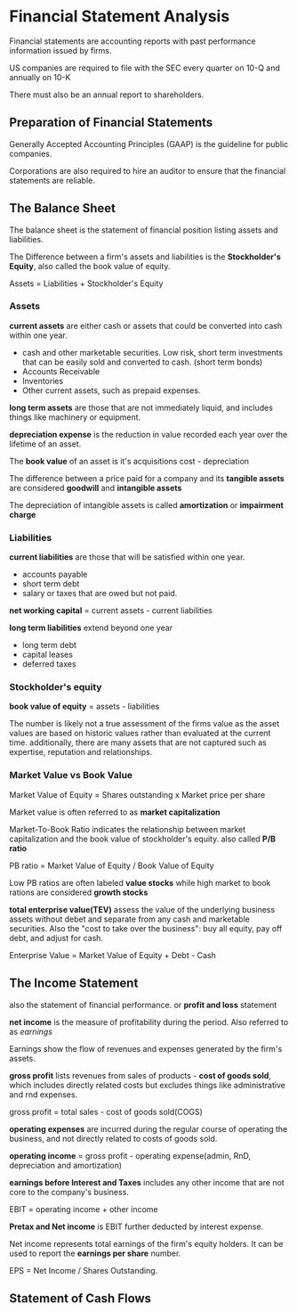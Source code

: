 # Financial Statement Analysis

Financial statements are accounting reports with past performance information issued by firms.

US companies are required to file with the SEC every quarter on 10-Q and annually on 10-K

There must also be an annual report to shareholders.

## Preparation of Financial Statements

Generally Accepted Accounting Principles (GAAP) is the guideline for public companies.

Corporations are also required to hire an auditor to ensure that the financial statements are reliable.

## The Balance Sheet

The balance sheet is the statement of financial position listing assets and liabilities.

The Difference between a firm's assets and liabilities is the **Stockholder's Equity**, also called the book value of equity.

Assets = Liabilities + Stockholder's Equity

### Assets

**current assets** are either cash or assets that could be converted into cash within one year.

- cash and other marketable securities. Low risk, short term investments that can be easily sold and converted to cash. (short term bonds)
- Accounts Receivable
- Inventories
- Other current assets, such as prepaid expenses.

**long term assets** are those that are not immediately liquid, and includes things like machinery or equipment.

**depreciation expense** is the reduction in value recorded each year over the lifetime of an asset.

The **book value** of an asset is it's acquisitions cost - depreciation

The difference between a price paid for a company and its **tangible assets** are considered **goodwill** and **intangible assets**

The depreciation of intangible assets is called **amortization** or **impairment charge**

### Liabilities

**current liabilities** are those that will be satisfied within one year.

- accounts payable
- short term debt
- salary or taxes that are owed but not paid.

**net working capital** = current assets - current liabilities

**long term liabilities** extend beyond one year

- long term debt
- capital leases
- deferred taxes

### Stockholder's equity

**book value of equity** = assets - liabilities

The number is likely not a true assessment of the firms value as the asset values are based on historic values rather than evaluated at the current time. additionally, there are many assets that are not captured such as expertise, reputation and relationships.

### Market Value vs Book Value

Market Value of Equity = Shares outstanding x Market price per share

Market value is often referred to as **market capitalization**

Market-To-Book Ratio indicates the relationship between market capitalization and the book value of stockholder's equity. also called **P/B ratio**

PB ratio = Market Value of Equity / Book Value of Equity

Low PB ratios are often labeled **value stocks** while high market to book rations are considered **growth stocks**

**total enterprise value(TEV)** assess the value of the underlying business assets without debet and separate from any cash and marketable securities. Also the "cost to take over the business": buy all equity, pay off debt, and adjust for cash.

Enterprise Value = Market Value of Equity + Debt - Cash

## The Income Statement

also the statement of financial performance. or **profit and loss** statement

**net income** is the measure of profitability during the period. Also referred to as _earnings_

Earnings show the flow of revenues and expenses generated by the firm's assets.

**gross profit** lists revenues from sales of products - **cost of goods sold**, which includes directly related costs but excludes things like administrative and rnd expenses.

gross profit = total sales - cost of goods sold(COGS)

**operating expenses** are incurred during the regular course of operating the business, and not directly related to costs of goods sold.

**operating income** = gross profit - operating expense(admin, RnD, depreciation and amortization)

**earnings before Interest and Taxes** includes any other income that are not core to the company's business.

EBIT = operating income + other income

**Pretax and Net income** is EBIT further deducted by interest expense.

Net income represents total earnings of the firm's equity holders. It can be used to report the **earnings per share** number.

EPS = Net Income / Shares Outstanding.

## Statement of Cash Flows
